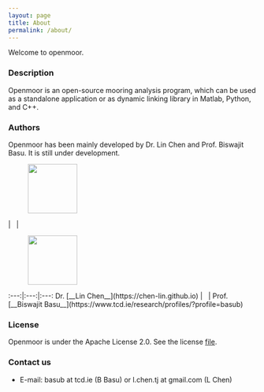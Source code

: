 ```yaml
---
layout: page
title: About
permalink: /about/
---
```


Welcome to openmoor.

### Description

Openmoor is an open-source mooring analysis program, which can be used as a standalone application or as dynamic linking library in Matlab, Python, and C++.

### Authors

Openmoor has been mainly developed by Dr. Lin Chen and Prof. Biswajit Basu. It is still under development.

<figure><img src="{{ site.baseurl }}/resources/chen.png" width="100px" /></figure>|&nbsp;&nbsp;&nbsp;|<figure><img src="{{ site.baseurl }}/resources/basu.png" width="100px" /></figure>
:---:|:---:|:---:
Dr. [__Lin Chen__](https://chen-lin.github.io) |&nbsp;&nbsp;&nbsp;| Prof. [__Biswajit Basu__](https://www.tcd.ie/research/profiles/?profile=basub)

### License

Openmoor is under the Apache License 2.0. See the license [file](https://github.com/chen-lin/openmoor/blob/master/LICENSE).

### Contact us

- E-mail: basub at tcd.ie (B Basu) or l.chen.tj at gmail.com (L Chen)
